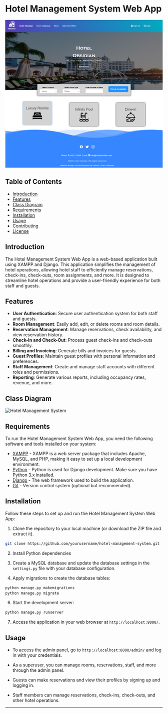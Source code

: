 # Hotel Management System Web App

![Hotel Management System](frontend.png)

## Table of Contents

- [Introduction](#introduction)
- [Features](#features)
- [Class Diagram](#classdiagram)
- [Requirements](#requirements)
- [Installation](#installation)
- [Usage](#usage)
- [Contributing](#contributing)
- [License](#license)

## Introduction

The Hotel Management System Web App is a web-based application built using XAMPP and Django. This application simplifies the management of hotel operations, allowing hotel staff to efficiently manage reservations, check-ins, check-outs, room assignments, and more. It is designed to streamline hotel operations and provide a user-friendly experience for both staff and guests.

## Features

- **User Authentication**: Secure user authentication system for both staff and guests.
- **Room Management**: Easily add, edit, or delete rooms and room details.
- **Reservation Management**: Manage reservations, check availability, and view reservation history.
- **Check-In and Check-Out**: Process guest check-ins and check-outs smoothly.
- **Billing and Invoicing**: Generate bills and invoices for guests.
- **Guest Profiles**: Maintain guest profiles with personal information and preferences.
- **Staff Management**: Create and manage staff accounts with different roles and permissions.
- **Reporting**: Generate various reports, including occupancy rates, revenue, and more.

## Class Diagram

![Hotel Management System](HotelObsidianCD.jpg)

## Requirements

To run the Hotel Management System Web App, you need the following software and tools installed on your system:

- [XAMPP](https://www.apachefriends.org/index.html) - XAMPP is a web server package that includes Apache, MySQL, and PHP, making it easy to set up a local development environment.
- [Python](https://www.python.org/) - Python is used for Django development. Make sure you have Python 3.x installed.
- [Django](https://www.djangoproject.com/) - The web framework used to build the application.
- [Git](https://git-scm.com/) - Version control system (optional but recommended).

## Installation

Follow these steps to set up and run the Hotel Management System Web App:

1. Clone the repository to your local machine (or download the ZIP file and extract it).

```bash
git clone https://github.com/yourusername/hotel-management-system.git
```

2. Install Python dependencies

3. Create a MySQL database and update the database settings in the `settings.py` file with your database configuration.

4. Apply migrations to create the database tables:

```bash
python manage.py makemigrations
python manage.py migrate
```

6. Start the development server:

```bash
python manage.py runserver
```

7. Access the application in your web browser at `http://localhost:8000/`.

## Usage

- To access the admin panel, go to `http://localhost:8000/admin/` and log in with your credentials.

- As a superuser, you can manage rooms, reservations, staff, and more through the admin panel.

- Guests can make reservations and view their profiles by signing up and logging in.

- Staff members can manage reservations, check-ins, check-outs, and other hotel operations.
---
